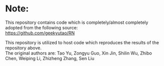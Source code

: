 # Note:
This repository contains code which is completely/almost completely adopted from the following source:  
https://github.com/geekyutao/RN  

This repository is utilized to host code which reproduces the results of the repository above.  
The original authors are: Tao Yu, Zongyu Guo, Xin Jin, Shilin Wu, Zhibo Chen, Weiping Li, Zhizheng Zhang, Sen Liu  
